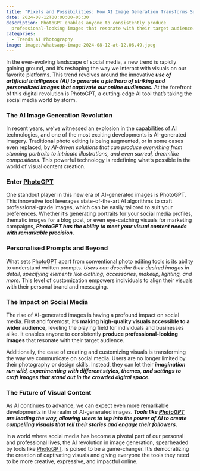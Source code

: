 ```yaml
---
title: "Pixels and Possibilities: How AI Image Generation Transforms Social Media"
date: 2024-08-12T00:00:00+05:30
description: PhotoGPT enables anyone to consistently produce
  professional-looking images that resonate with their target audience.
categories:
  - Trends AI Photography
image: images/whatsapp-image-2024-08-12-at-12.06.49.jpeg
---
```

In the ever-evolving landscape of social media, a new trend is rapidly gaining ground, and it’s reshaping the way we interact with visuals on our favorite platforms. This trend revolves around the innovative _**use of artificial intelligence (AI) to generate a plethora of striking and personalized images that captivate our online audiences.**_ At the forefront of this digital revolution is PhotoGPT, a cutting-edge AI tool that’s taking the social media world by storm.

### The AI Image Generation Revolution
In recent years, we’ve witnessed an explosion in the capabilities of AI technologies, and one of the most exciting developments is AI-generated imagery. Traditional photo editing is being augmented, or in some cases even replaced, by _AI-driven solutions that can produce everything from stunning portraits to intricate illustrations, and even surreal, dreamlike compositions._ This powerful technology is redefining what’s possible in the world of visual content creation.

### Enter [PhotoGPT](https://www.photogptai.com)

One standout player in this new era of AI-generated images is PhotoGPT. This innovative tool leverages state-of-the-art AI algorithms to craft professional-grade images, which can be easily tailored to suit your preferences. Whether it’s generating portraits for your social media profiles, thematic images for a blog post, or even eye-catching visuals for marketing campaigns, _**PhotoGPT has the ability to meet your visual content needs with remarkable precision.**_

### Personalised Prompts and Beyond
What sets [PhotoGPT](https://www.photogptai.com) apart from conventional photo editing tools is its ability to understand written prompts. _Users can describe their desired images in detail, specifying elements like clothing, accessories, makeup, lighting, and more._ This level of customization empowers individuals to align their visuals with their personal brand and messaging.

### The Impact on Social Media
The rise of AI-generated images is having a profound impact on social media. First and foremost, it’s **making high-quality visuals accessible to a wider audience,** leveling the playing field for individuals and businesses alike. It enables anyone to consistently **produce professional-looking images** that resonate with their target audience.


Additionally, the ease of creating and customizing visuals is transforming the way we communicate on social media. Users are no longer limited by their photography or design skills. Instead, they can let their _**imagination run wild, experimenting with different styles, themes, and settings to craft images that stand out in the crowded digital space.**_

### The Future of Visual Content
As AI continues to advance, we can expect even more remarkable developments in the realm of AI-generated images. _**Tools like [PhotoGPT](https://www.photogptai.com) are leading the way, allowing users to tap into the power of AI to create compelling visuals that tell their stories and engage their followers.**_

In a world where social media has become a pivotal part of our personal and professional lives, the AI revolution in image generation, spearheaded by tools like [PhotoGPT](https://www.photogptai.com), is poised to be a game-changer. It’s democratizing the creation of captivating visuals and giving everyone the tools they need to be more creative, expressive, and impactful online.

